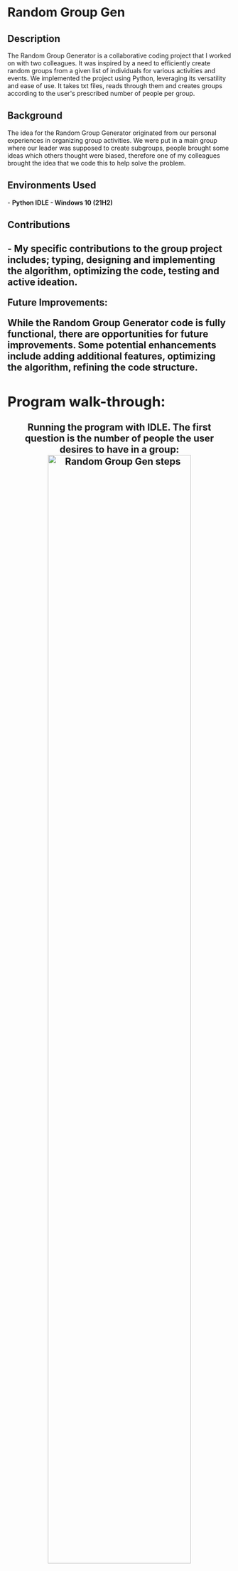 
<h1>Random Group Gen</h1>


<h2>Description</h2>
The Random Group Generator is a collaborative coding project that I worked on with two colleagues. It was inspired by a need to efficiently create random groups from a given list of individuals for various activities and events. We implemented the project using Python, leveraging its versatility and ease of use. It takes txt files, reads through them and creates groups according to the user's prescribed number of people per group.
<br />


<h2>Background</h2>
The idea for the Random Group Generator originated from our personal experiences in organizing group activities. We were put in a main group where our leader was supposed to create subgroups, people brought some ideas which others thought were biased, therefore one of my colleagues brought the idea that we code this to help solve the problem.


<h2>Environments Used </h2>
- <b>Python IDLE 
- <b>Windows 10</b> (21H2)

<h2>Contributions<h2>
- <b>My specific contributions to the group project includes; typing, designing and implementing the algorithm, optimizing the code, testing and active ideation.

  

Future Improvements:

While the Random Group Generator code is fully functional, there are opportunities for future improvements. Some potential enhancements include adding additional features, optimizing the algorithm, refining the code structure.  
  
<h2>Program walk-through:</h2>

<p align="center">
Running the program with IDLE. The first question is the number of people the user desires to have in a group: <br/>
<img src="https://imgur.com/UlSIW8c.png" height="80%" width="80%" alt="Random Group Gen steps"/>
<br />
<br />
Provide the file name of the txt file. Where the file is not tin the same directory as the code file, the file path is required:  <br/>
<img src="https://i.imgur.com/MnIMk4x.png" height="80%" width="80%" alt="Random Group Gen steps"/>
<br />
<br />
The algorithm automatically generates the groups with group numbers. Since the list had 25 names, there are 5 people in each group:  <br/>
<img src="https://i.imgur.com/qseBfLY.png" height="80%" width="80%" alt="Random Group Gen steps"/>  
<br />
<br />
When the number per group is not a perfect divisor of the number of people in the list, the last group is created with people less than the user required.
<img src="https://imgur.com/XuJXkV9.png" height="80%" width="80%" alt="Random Group Gen steps"/>
<br />
<br />
<img src="https://imgur.com/nnBUCzq.png" height="80%" width="80%" alt="Random Group Gen steps"/>
<br />
<br />
</p>

<!--
 ```diff
- text in red
+ text in green
! text in orange
# text in gray
@@ text in purple (and bold)@@
```
--!>
